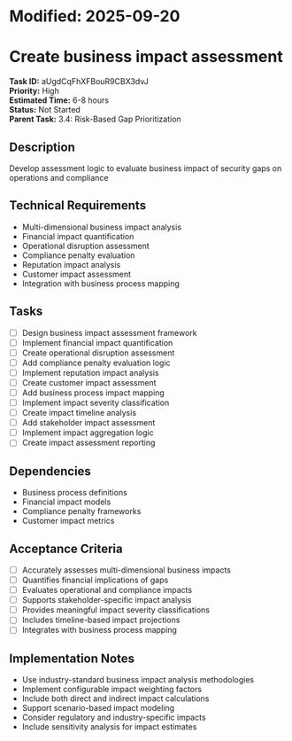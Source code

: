 # Modified: 2025-09-20

# Create business impact assessment

**Task ID:** aUgdCqFhXFBouR9CBX3dvJ  
**Priority:** High  
**Estimated Time:** 6-8 hours  
**Status:** Not Started  
**Parent Task:** 3.4: Risk-Based Gap Prioritization

## Description
Develop assessment logic to evaluate business impact of security gaps on operations and compliance

## Technical Requirements
- Multi-dimensional business impact analysis
- Financial impact quantification
- Operational disruption assessment
- Compliance penalty evaluation
- Reputation impact analysis
- Customer impact assessment
- Integration with business process mapping

## Tasks
- [ ] Design business impact assessment framework
- [ ] Implement financial impact quantification
- [ ] Create operational disruption assessment
- [ ] Add compliance penalty evaluation logic
- [ ] Implement reputation impact analysis
- [ ] Create customer impact assessment
- [ ] Add business process impact mapping
- [ ] Implement impact severity classification
- [ ] Create impact timeline analysis
- [ ] Add stakeholder impact assessment
- [ ] Implement impact aggregation logic
- [ ] Create impact assessment reporting

## Dependencies
- Business process definitions
- Financial impact models
- Compliance penalty frameworks
- Customer impact metrics

## Acceptance Criteria
- [ ] Accurately assesses multi-dimensional business impacts
- [ ] Quantifies financial implications of gaps
- [ ] Evaluates operational and compliance impacts
- [ ] Supports stakeholder-specific impact analysis
- [ ] Provides meaningful impact severity classifications
- [ ] Includes timeline-based impact projections
- [ ] Integrates with business process mapping

## Implementation Notes
- Use industry-standard business impact analysis methodologies
- Implement configurable impact weighting factors
- Include both direct and indirect impact calculations
- Support scenario-based impact modeling
- Consider regulatory and industry-specific impacts
- Include sensitivity analysis for impact estimates
